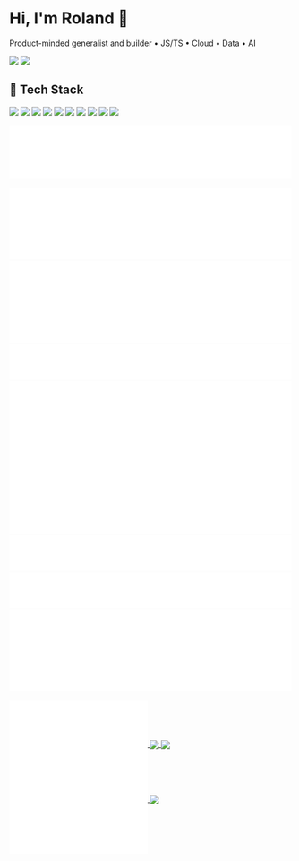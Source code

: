 <!-- Profile README: shows on your GitHub profile -->

<h1 align="left">Hi, I'm Roland 👋</h1>
<p align="left">
  Product-minded generalist and builder • JS/TS • Cloud • Data • AI
</p>

<p align="left">
  <a href="https://github.com/rolandnyamo"><img src="https://img.shields.io/badge/GitHub-Follow-181717?logo=github&labelColor=555" /></a>
  <a href="https://www.linkedin.com/in/rnyamoga/"><img src="https://img.shields.io/badge/LinkedIn-Connect-0A66C2?logo=linkedin&labelColor=555" /></a>
</p>

## 🧰 Tech Stack
<p>
  <img src="https://img.shields.io/badge/JavaScript-ES202x-F7DF1E?logo=javascript&labelColor=555" />
  <img src="https://img.shields.io/badge/TypeScript-4%2B-3178C6?logo=typescript&labelColor=555" />
  <img src="https://img.shields.io/badge/Node.js-LTS-339933?logo=node.js&labelColor=555" />
  <img src="https://img.shields.io/badge/React-18-61DAFB?logo=react&labelColor=555" />
  <img src="https://img.shields.io/badge/Next.js-14-000000?logo=nextdotjs&labelColor=555" />
  <img src="https://img.shields.io/badge/AWS-Builder-232F3E?logo=amazonaws&labelColor=555" />
  <img src="https://img.shields.io/badge/DynamoDB-SingleTable-4053D6?logo=amazondynamodb&labelColor=555" />
  <img src="https://img.shields.io/badge/OpenSearch-Search-005EB8?logo=opensearch&labelColor=555" />
  <img src="https://img.shields.io/badge/Serverless-Lambda-FCC624?logo=awslambda&labelColor=555" />
  <img src="https://img.shields.io/badge/CI%2FCD-GitHub%20Actions-2088FF?logo=githubactions&labelColor=555" />
</p>


<p align="left">
  <img src="./header.svg" alt="Profile Header" />
</p>

<p align="left">
  <img src="./repositories.svg" alt="Repositories Overview" />
  <img src="./activity_community.svg" alt="Activity and Community" />
  <img src="./calendar.svg" alt="Contributions Calendar (half-year)" />
  <img src="./issue_pr_lang.svg" alt="Issues, PRs, and Languages" />
  <img src="./gh-habits.svg" alt="GitHub Habits" />
  <img src="./achievements.svg" alt="Achievements" />
  <img src="./lines-of-code.svg" alt="Lines of Code" />
  
</p>
</p>
<a href="https://github.com/rolandnyamo">
  <img align="center" width="49%" src="./header.svg" />
</a>
<br/>
<a href="https://github.com/rolandnyamo">
  <img align="center" width="49%" src="./repositories.svg" />
</a>
<a href="https://github.com/rolandnyamo">
  <img align="center" width="49%" src="./acti_comm.svg" />
</a>

<a href="https://github.com/rolandnyamo">
  <img align="center" width="49%" src="./iso_calender.svg" />
</a>

<a href="https://github.com/rolandnyamo">
    <img align="center" width="49%" src="./issue_pr_lang.svg" />
</a>

<a href="https://github.com/rolandnyamo">
  <img align="center" width="49%" src="./github-habits.svg" />
</a>
<a href="https://github.com/rolandnyamo">
    <img align="center" width="49%" src="./achievements.svg" />
</a>